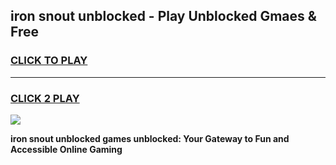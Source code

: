 
## iron snout unblocked - Play Unblocked Gmaes & Free
<h3>
<a href="https://news.freeplayer.one?title=iron_snout_unblocked&ref=16F">CLICK TO PLAY</a></h3>
<hr>

<h3>
<a href="https://news.freeplayer.one?title=iron_snout_unblocked&ref=16F">CLICK 2 PLAY</a>
  
</h3>

<a href="https://news.freeplayer.one?title=iron_snout_unblocked&ref=16F/"><img src="https://clearcache.store/games.png"></a>


**iron snout unblocked games unblocked: Your Gateway to Fun and Accessible Online Gaming**
